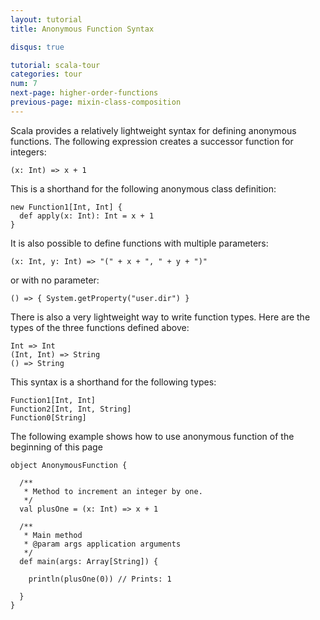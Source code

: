 ```yaml
---
layout: tutorial
title: Anonymous Function Syntax

disqus: true

tutorial: scala-tour
categories: tour
num: 7
next-page: higher-order-functions
previous-page: mixin-class-composition
---
```


Scala provides a relatively lightweight syntax for defining anonymous functions. The following expression creates a successor function for integers:

```tut
(x: Int) => x + 1
```

This is a shorthand for the following anonymous class definition:

```tut
new Function1[Int, Int] {
  def apply(x: Int): Int = x + 1
}
```

It is also possible to define functions with multiple parameters:

```tut
(x: Int, y: Int) => "(" + x + ", " + y + ")"
```

or with no parameter:

```tut
() => { System.getProperty("user.dir") }
```

There is also a very lightweight way to write function types. Here are the types of the three functions defined above:

```
Int => Int
(Int, Int) => String
() => String
```

This syntax is a shorthand for the following types:

```
Function1[Int, Int]
Function2[Int, Int, String]
Function0[String]
```

The following example shows how to use anonymous function of the beginning of this page

```tut
object AnonymousFunction {

  /**
   * Method to increment an integer by one.
   */
  val plusOne = (x: Int) => x + 1

  /**
   * Main method
   * @param args application arguments
   */
  def main(args: Array[String]) {

    println(plusOne(0)) // Prints: 1

  }
}
```
